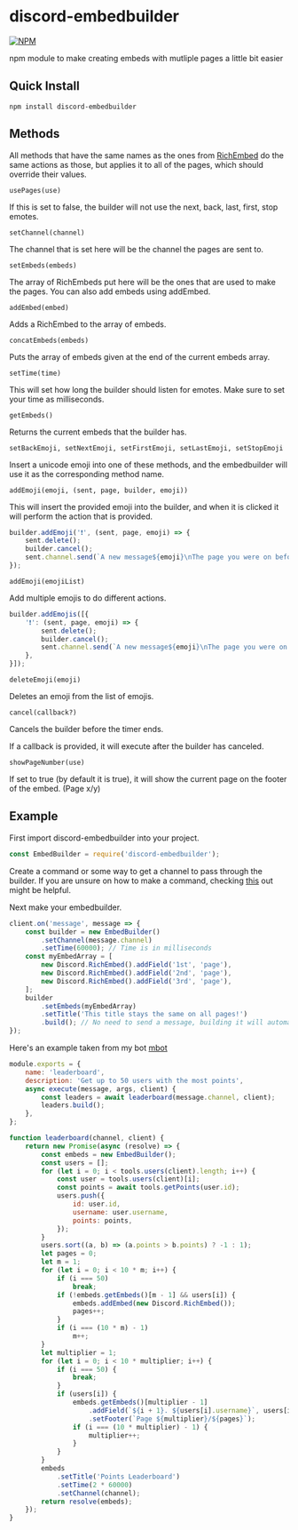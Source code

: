 # discord-embedbuilder
[![NPM](https://nodei.co/npm/discord-embedbuilder.png?downloads=true)](https://nodei.co/npm/discord-embedbuilder)

npm module to make creating embeds with mutliple pages a little bit easier

## Quick Install
`npm install discord-embedbuilder`

## Methods
All methods that have the same names as the ones from [RichEmbed](https://discord.js.org/#/docs/main/stable/class/RichEmbed) do the same actions as those, but applies it to all of the pages, which should override their values.

```usePages(use)```

If this is set to false, the builder will not use the next, back, last, first, stop emotes.

```setChannel(channel)```

The channel that is set here will be the channel the pages are sent to.

```setEmbeds(embeds)```

The array of RichEmbeds put here will be the ones that are used to make the pages. You can also add embeds using addEmbed.

```addEmbed(embed)```

Adds a RichEmbed to the array of embeds.

```concatEmbeds(embeds)```

Puts the array of embeds given at the end of the current embeds array.

```setTime(time)```

This will set how long the builder should listen for emotes. Make sure to set your time as milliseconds.

```getEmbeds()```

Returns the current embeds that the builder has.

```setBackEmoji, setNextEmoji, setFirstEmoji, setLastEmoji, setStopEmoji```

Insert a unicode emoji into one of these methods, and the embedbuilder will use it as the corresponding method name.

```addEmoji(emoji, (sent, page, builder, emoji))```

This will insert the provided emoji into the builder, and when it is clicked it will perform the action that is provided.

```javascript
builder.addEmoji('❗', (sent, page, emoji) => {
    sent.delete();
    builder.cancel();
    sent.channel.send(`A new message${emoji}\nThe page you were on before was ${page}`);
});
```

```addEmoji(emojiList)```

Add multiple emojis to do different actions.

```javascript
builder.addEmojis([{
    '❗': (sent, page, emoji) => {
        sent.delete();
        builder.cancel();
        sent.channel.send(`A new message${emoji}\nThe page you were on before was ${page}`);
    },
}]);
```


```deleteEmoji(emoji)```

Deletes an emoji from the list of emojis.

```cancel(callback?)```

Cancels the builder before the timer ends.

If a callback is provided, it will execute after the builder has canceled.

```showPageNumber(use)```

If set to true (by default it is true), it will show the current page on the footer of the embed. (Page x/y)

## Example
First import discord-embedbuilder into your project.

```javascript
const EmbedBuilder = require('discord-embedbuilder');
```

Create a command or some way to get a channel to pass through the builder. If you are unsure on how to make a command, checking [this](https://discordjs.guide/) out might be helpful.

Next make your embedbuilder.

```javascript
client.on('message', message => {
    const builder = new EmbedBuilder()
        .setChannel(message.channel)
        .setTime(60000); // Time is in milliseconds
    const myEmbedArray = [
        new Discord.RichEmbed().addField('1st', 'page'),
        new Discord.RichEmbed().addField('2nd', 'page'), 
        new Discord.RichEmbed().addField('3rd', 'page'),
    ];
    builder
        .setEmbeds(myEmbedArray)
        .setTitle('This title stays the same on all pages!')
        .build(); // No need to send a message, building it will automatically do it.
});
```

Here's an example taken from my bot [mbot](https://github.com/muricans/mbot)

```javascript
module.exports = {
    name: 'leaderboard',
    description: 'Get up to 50 users with the most points',
    async execute(message, args, client) {
        const leaders = await leaderboard(message.channel, client);
        leaders.build();
    },
};

function leaderboard(channel, client) {
    return new Promise(async (resolve) => {
        const embeds = new EmbedBuilder();
        const users = [];
        for (let i = 0; i < tools.users(client).length; i++) {
            const user = tools.users(client)[i];
            const points = await tools.getPoints(user.id);
            users.push({
                id: user.id,
                username: user.username,
                points: points,
            });
        }
        users.sort((a, b) => (a.points > b.points) ? -1 : 1);
        let pages = 0;
        let m = 1;
        for (let i = 0; i < 10 * m; i++) {
            if (i === 50)
                break;
            if (!embeds.getEmbeds()[m - 1] && users[i]) {
                embeds.addEmbed(new Discord.RichEmbed());
                pages++;
            }
            if (i === (10 * m) - 1)
                m++;
        }
        let multiplier = 1;
        for (let i = 0; i < 10 * multiplier; i++) {
            if (i === 50) {
                break;
            }
            if (users[i]) {
                embeds.getEmbeds()[multiplier - 1]
                    .addField(`${i + 1}. ${users[i].username}`, users[i].points, true)
                    .setFooter(`Page ${multiplier}/${pages}`);
                if (i === (10 * multiplier) - 1) {
                    multiplier++;
                }
            }
        }
        embeds
            .setTitle('Points Leaderboard')
            .setTime(2 * 60000)
            .setChannel(channel);
        return resolve(embeds);
    });
}
```
